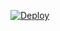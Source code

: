 [![Deploy](https://www.herokucdn.com/deploy/button.png)](https://dashboard.heroku.com/new?template=https://github.com/halowjack/desk)
